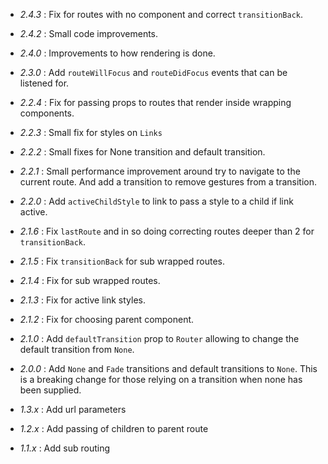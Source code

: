 - _2.4.3_ : Fix for routes with no component and correct `transitionBack`.

- _2.4.2_ : Small code improvements.

- _2.4.0_ : Improvements to how rendering is done.

- _2.3.0_ : Add `routeWillFocus` and `routeDidFocus` events that can be
 listened for.

- _2.2.4_ : Fix for passing props to routes that render inside wrapping
components.

- _2.2.3_ : Small fix for styles on `Links`

- _2.2.2_ : Small fixes for None transition and default transition.

- _2.2.1_ : Small performance improvement around try to navigate to the current route.
And add a transition to remove gestures from a transition.

- _2.2.0_ : Add `activeChildStyle` to link to pass a style to a child if link active.

- _2.1.6_ : Fix `lastRoute` and in so doing correcting routes deeper than 2
for `transitionBack`.

- _2.1.5_ : Fix `transitionBack` for sub wrapped routes.

- _2.1.4_ : Fix for sub wrapped routes.

- _2.1.3_ : Fix for active link styles.

- _2.1.2_ : Fix for choosing parent component.

- _2.1.0_ : Add `defaultTransition` prop to `Router` allowing to change the
default transition from `None`.

- _2.0.0_ : Add `None` and `Fade` transitions and default transitions to `None`.
This is a breaking change for those relying on a transition when none has been supplied.

- _1.3.x_ : Add url parameters

- _1.2.x_ : Add passing of children to parent route

- _1.1.x_ : Add sub routing
